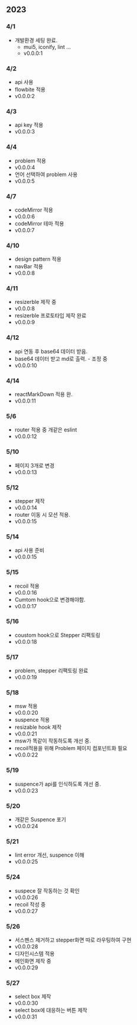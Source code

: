 ## 2023

### 4/1

-   개발환경 세팅 완료.
    -   mui5, iconify, lint ...
    -   v0.0.0:1

### 4/2

-   api 사용
-   flowbite 적용
-   v0.0.0:2

### 4/3

-   api key 적용
-   v0.0.0:3

### 4/4

-   problem 적용
-   v0.0.0:4
-   언어 선택하여 problem 사용
-   v0.0.0:5

### 4/7

-   codeMirror 적용
-   v0.0.0:6
-   codeMirror 테마 적용
-   v0.0.0:7

### 4/10

-   design pattern 적용
-   navBar 적용
-   v0.0.0:8

### 4/11

-   resizerble 제작 중
-   v0.0.0:8
-   resizerble 프로토타입 제작 완료
-   v0.0.0:9

### 4/12

-   api 연동 후 base64 데이터 받음.
-   base64 데이터 받고 md로 출력. - 조정 중
-   v0.0.0:10

### 4/14

-   reactMarkDown 적용 완.
-   v0.0.0:11

### 5/6

-   router 적용 중 개같은 eslint
-   v0.0.0:12

### 5/10

-   페이지 3개로 변경
-   v0.0.0:13

### 5/12

-   stepper 제작
-   v0.0.0:14
-   router 이동 시 모션 적용.
-   v0.0.0:15

### 5/14

-   api 사용 준비
-   v0.0.0:15

### 5/15

-   recoil 적용
-   v0.0.0:16
-   Cumtom hook으로 변경해야함.
-   v0.0.0:17

### 5/16

-   coustom hook으로 Stepper 리팩토링
-   v0.0.0:18

### 5/17

-   problem, stepper 리팩토링 완료
-   v0.0.0:19

### 5/18

-   msw 적용
-   v0.0.0:20
-   suspence 적용
-   resizable hook 제작
-   v0.0.0:21
-   msw가 똑같이 작동하도록 개선 중.
-   recoil적용을 위해 Problem 페이지 컴포넌트화 필요
-   v0.0.0:22

### 5/19

-   suspence가 api를 인식하도록 개선 중.
-   v0.0.0:23

### 5/20

-   개같은 Suspence 포기
-   v0.0.0:24

### 5/21

-   lint error 개선, suspence 이해
-   v0.0.0:25

### 5/24

-   suspece 잘 작동하는 것 확인
-   v0.0.0:26
-   recoil 작성 중
-   v0.0.0:27

### 5/26

-   서스펜스 제거하고 stepper화면 따로 라우팅하여 구현
-   v0.0.0:28
-   디자인시스템 적용
-   메인화면 제작 중
-   v0.0.0:29

### 5/27

-   select box 제작
-   v0.0.0:30
-   select box에 대응하는 버튼 제작
-   v0.0.0:31
